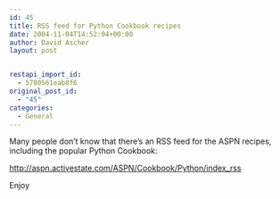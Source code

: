 ```yaml
---
id: 45
title: RSS feed for Python Cookbook recipes
date: 2004-11-04T14:52:04+00:00
author: David Ascher
layout: post


restapi_import_id:
  - 5780561eab8f6
original_post_id:
  - "45"
categories:
  - General
---
```

Many people don&#8217;t know that there&#8217;s an RSS feed for the ASPN recipes, including the popular Python Cookbook:

<http://aspn.activestate.com/ASPN/Cookbook/Python/index_rss>

Enjoy